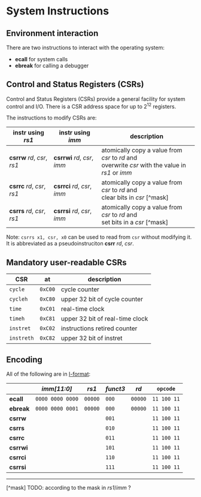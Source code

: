 # System Instructions

## Environment interaction

There are two instructions to interact with the operating system:

- **ecall** for system calls
- **ebreak** for calling a debugger

## Control and Status Registers (CSRs)

Control and Status Registers (CSRs) provide a general facility
for system control and I/O. There is a CSR address space for up to 2<sup>12</sup>
registers.

The instructions to modify CSRs are:

| instr using _rs1_            | instr using _imm_             | description   |
|------------------------------|-------------------------------|---------------|
| **csrrw** _rd_, _csr_, _rs1_ | **csrrwi** _rd_, _csr_, _imm_ | atomically copy a value from _csr_ to _rd_ and <br>overwrite _csr_ with the value in _rs1_ or _imm_
| **csrrc** _rd_, _csr_, _rs1_ | **csrrci** _rd_, _csr_, _imm_ | atomically copy a value from _csr_ to _rd_ and <br>clear bits in _csr_ [^mask]
| **csrrs** _rd_, _csr_, _rs1_ | **csrrsi** _rd_, _csr_, _imm_ | atomically copy a value from _csr_ to _rd_ and <br>set bits in a _csr_ [^mask]

Note: `csrrs x1, csr, x0` can be used to read from `csr` without modifying it. 
It is abbreviated as a pseudoinstruciton **csrr** _rd_, _csr_.


## Mandatory user-readable CSRs

| CSR        | at    | description                       |
|------------|-------|-----------------------------------|
| `cycle`    |`0xC00`| cycle counter                     |
| `cycleh`   |`0xC80`| upper 32 bit of cycle counter     |
| `time`     |`0xC01`| real-time clock                   |
| `timeh`    |`0xC81`| upper 32 bit of real-time clock   |
| `instret`  |`0xC02`| instructions retired counter      |
| `instreth` |`0xC82`| upper 32 bit of instret           |


## Encoding

All of the following are in [I-format](../riscv/encoding.md#i-type-encoding):

|              | _imm[11:0]_    | _rs1_ |_funct3_| _rd_  | `opcode`  |
|--------------|----------------|-------|--------|-------|-----------|
| **ecall**    |`0000 0000 0000`|`00000`| `000`  |`00000`|`11 100 11`|
| **ebreak**   |`0000 0000 0001`|`00000`| `000`  |`00000`|`11 100 11`|
| **csrrw**    |                |       | `001`  |       |`11 100 11`|
| **csrrs**    |                |       | `010`  |       |`11 100 11`|
| **csrrc**    |                |       | `011`  |       |`11 100 11`|
| **csrrwi**   |                |       | `101`  |       |`11 100 11`|
| **csrrci**   |                |       | `110`  |       |`11 100 11`|
| **csrrsi**   |                |       | `111`  |       |`11 100 11`|


---

[^mask] TODO: according to the mask in _rs1_/_imm_ ?
